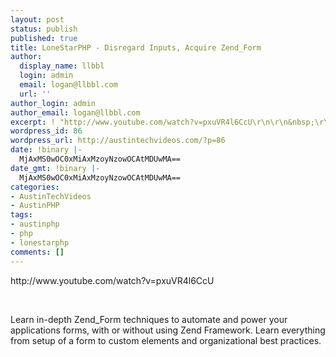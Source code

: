 ```yaml
---
layout: post
status: publish
published: true
title: LoneStarPHP - Disregard Inputs, Acquire Zend_Form
author:
  display_name: llbbl
  login: admin
  email: logan@llbbl.com
  url: ''
author_login: admin
author_email: logan@llbbl.com
excerpt: ! "http://www.youtube.com/watch?v=pxuVR4l6CcU\r\n\r\n&nbsp;\r\n\r\n"
wordpress_id: 86
wordpress_url: http://austintechvideos.com/?p=86
date: !binary |-
  MjAxMS0wOC0xMiAxMzoyNzowOCAtMDUwMA==
date_gmt: !binary |-
  MjAxMS0wOC0xMiAxMzoyNzowOCAtMDUwMA==
categories:
- AustinTechVideos
- AustinPHP
tags:
- austinphp
- php
- lonestarphp
comments: []
---
```

<p>http://www.youtube.com/watch?v=pxuVR4l6CcU</p>
<p>&nbsp;</p>
<p><a id="more"></a><a id="more-86"></a></p>
<p>Learn in-depth Zend_Form techniques to automate and power your applications forms, with or without using Zend Framework. Learn everything from setup of a form to custom elements and organizational best practices.</p>
